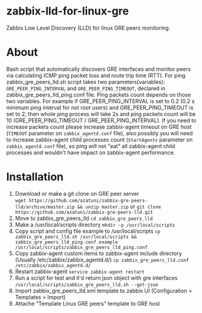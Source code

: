 # zabbix-lld-for-linux-gre
Zabbix Low Level Discovery (LLD) for linux GRE peers monitoring. 
# About
  Bash script that automatically discovers GRE interfaces and monitor peers via calculating ICMP ping packet loss and route trip time (RTT).
  For ping zabbix_gre_peers_lld.sh script takes two parameters(variables): `GRE_PEER_PING_INTERVAL` and `GRE_PEER_PING_TIMEOUT`, declared in zabbix_gre_peers_lld_ping.conf file. Ping packets count depends on those two variables. For example if GRE_PEER_PING_INTERVAL is set to 0.2 (0.2 s minimum ping interval for not root users) and GRE_PEER_PING_TIMEOUT is set to 2, then whole ping process will take 2s and ping packets count will be 10 (GRE_PEER_PING_TIMEOUT / GRE_PEER_PING_INTERVAL). If you need to increase packets count please increase zabbix-agent timeout on GRE host (`TIMEOUT` parameter on `zabbix_agentd.conf` file), also possibly you will need to increase zabbix-agent child processes count (`StartAgents` parameter on `zabbix_agentd.conf` file), so ping will not "eat" all zabbix-agent child processes and wouldn't have impact on zabbix-agent performance.
# Installation
1. Download or make a git clone on GRE peer server<br>
  `wget https://github.com/azatuni/zabbix-gre-peers-lld/archive/master.zip && unzip master.zip`
  or
  `git clone https://github.com/azatuni/zabbix-gre-peers-lld.git`
2. Move to zabbix_gre_peers_lld
  `cd zabbix_gre_peers_lld`
3. Make a /usr/local/scripts directory
  `mkdir -p /usr/local/scripts`
4. Copy script and config file example to /usr/local/scripts
  `cp zabbix_gre_peers_lld.sh /usr/local/scripts && zabbix_gre_peers_lld_ping.conf.example /usr/local/scripts/zabbix_gre_peers_lld_ping.conf`
5.  Copy zabbix-agent custom items to zabbix-agent include directory (Usually /etc/zabbix/zabbix_agentd.d/)
  `cp zabbix_gre_peers_lld.conf /etc/zabbix/zabbix_agentd.d/`
6.  Restart zabbix-agent
  `service zabbix-agent restart`
7.  Run a script for test and it'd return json object with gre interfaces
    `/usr/local/scripts/zabbix_gre_peers_lld.sh --get-json  `
8.  Import zabbix_gre_peers_lld.xml template to zabbix UI (Configuration > Templates > Import)
9.  Attache "Template Linux GRE peers" template to GRE host

